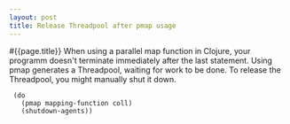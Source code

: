 ```yaml
---
layout: post
title: Release Threadpool after pmap usage
---
```


#{{page.title}}
When using a parallel map function in Clojure, your programm doesn't terminate immediately after the last statement. Using pmap generates a Threadpool, waiting for work to be done. To release the Threadpool, you might manually shut it down.

     (do
       (pmap mapping-function coll)
       (shutdown-agents))